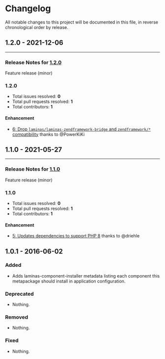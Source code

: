 # Changelog

All notable changes to this project will be documented in this file, in reverse chronological order by release.

## 1.2.0 - 2021-12-06


-----

### Release Notes for [1.2.0](https://github.com/laminas/laminas-mvc-plugins/milestone/3)

Feature release (minor)

### 1.2.0

- Total issues resolved: **0**
- Total pull requests resolved: **1**
- Total contributors: **1**

#### Enhancement

 - [6: Drop `laminas/laminas-zendframework-bridge` and `zendframework/*` compatibility](https://github.com/laminas/laminas-mvc-plugins/pull/6) thanks to @PowerKiKi

## 1.1.0 - 2021-05-27


-----

### Release Notes for [1.1.0](https://github.com/laminas/laminas-mvc-plugins/milestone/1)

Feature release (minor)

### 1.1.0

- Total issues resolved: **0**
- Total pull requests resolved: **1**
- Total contributors: **1**

#### Enhancement

 - [5: Updates dependencies to support PHP 8](https://github.com/laminas/laminas-mvc-plugins/pull/5) thanks to @driehle

## 1.0.1 - 2016-06-02

### Added

- Adds laminas-component-installer metadata listing each component this metapackage
  should install in application configuration.

### Deprecated

- Nothing.

### Removed

- Nothing.

### Fixed

- Nothing.
